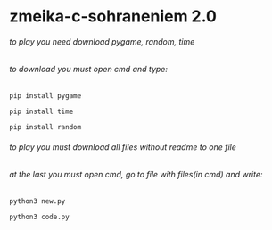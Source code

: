 # zmeika-c-sohraneniem 2.0


###### to play you need download pygame, random, time


###### to download you must open cmd and type:

```
pip install pygame
```
```
pip install time
```
```
pip install random
```

###### to play you must download all files without readme to one file


###### at the last you must open cmd, go to file with files(in cmd) and write:

```
python3 new.py
```
```
python3 code.py
```

